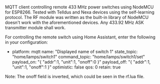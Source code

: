 MQTT client controlling remote 433 MHz power switches using NodeMCU for ESP8266. Tested with Telldus and Nexa devices 
using the self-learning protocol. The RF module was written as the built-in library of NodeMCU doesn't work with the 
aforementioned devices. Any 433.92 MHz ASK transmitter module shall work.

For controlling the remote switch using Home Assistant, enter the following in your configuration:

- platform: mqtt
  name: "Displayed name of switch 1"
  state_topic: "home/lamps/switch1"
  command_topic: "home/lamps/switch1/set"
  payload_on: "{ \"addr\":1, \"unit\":1, \"onoff\":0 }"
  payload_off: "{ \"addr\":1, \"unit\":1, \"onoff\":1 }"
  optimistic: false
  qos: 0
  retain: true

Note: The onoff field is inverted, which could be seen in the rf.lua file.
